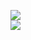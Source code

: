 [![](https://img.shields.io/badge/Made%20With-Github%20Spray-lightgrey.svg?style=for-the-badge&logo=github)](https://github.com/Annihil/github-spray#7222)  
[![](https://i.imgur.com/2DrTn0Z.gif)](https://github.com/Annihil/github-spray)
